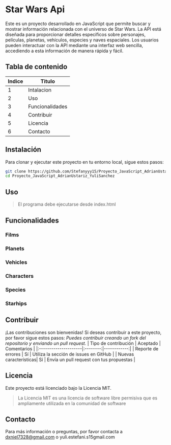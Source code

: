# Star Wars Api

Este es un proyecto desarrollado en JavaScript que permite buscar y mostrar información relacionada con el universo de Star Wars. La API está diseñada para proporcionar detalles específicos sobre personajes, películas, planetas, vehículos, especies y naves espaciales. Los usuarios pueden interactuar con la API mediante una interfaz web sencilla, accediendo a esta información de manera rápida y fácil.

## Tabla de contenido
|Indice|Titulo  |
|--|--|
|  1|Intalacion |
|  2|Uso|
|  3|Funcionalidades|
|  4|Contribuir  |
|  5|Licencia |
|  6|Contacto|

## Instalación
Para clonar y ejecutar este proyecto en tu entorno local, sigue estos pasos:
```bash
git clone https://github.com/Stefanyyy15/Proyecto_JavaScript_AdrianUstariz_YuliSanchez
cd Proyecto_JavaScript_AdrianUstariz_YuliSanchez
```
## Uso
>El programa debe ejecutarse desde index.html

## Funcionalidades

### Films

### Planets
 
### Vehicles

### Characters

### Species

### Starhips


## Contribuir

¡Las contribuciones son bienvenidas! Si deseas contribuir a este proyecto, por favor sigue estos pasos:
_Puedes contribuir creando un fork del repositorio y enviando un pull request._
   | Tipo de contribución | Aceptado | Comentarios |
   |:---------------------|:--------:|------------:|
   | Reporte de errores   | Sí       | Utiliza la sección de issues en GitHub |
   | Nuevas características| Sí      | Envía un pull request con tus propuestas |

## Licencia

Este proyecto está licenciado bajo la Licencia MIT. 
>La Licencia MIT es una licencia de software libre permisiva que es ampliamente utilizada en la comunidad de software
## Contacto

Para más información o preguntas, por favor contacta a dxniel7328@gmail.com o yuli.estefani.s15gmail.com
